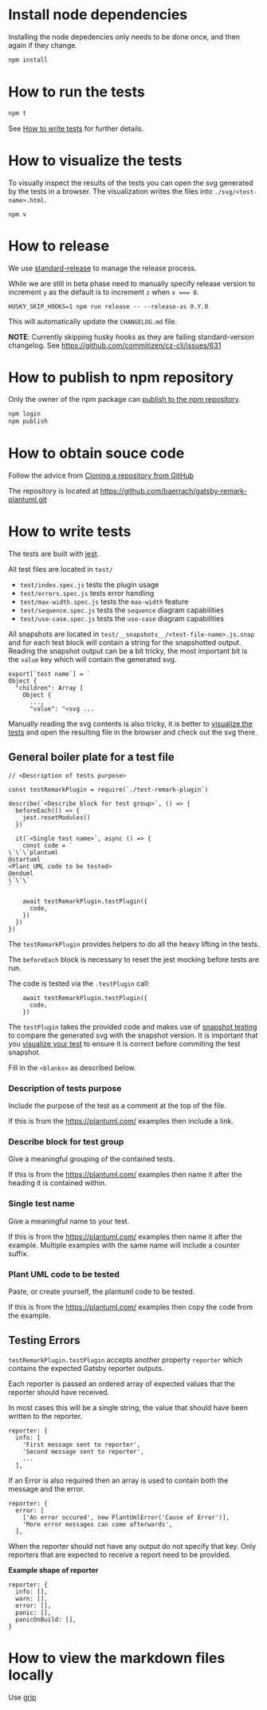 # Install node dependencies #

Installing the node depedencies only needs to be done once, and then again if
they change.

```bash
npm install
```

# How to run the tests #

```bash
npm t
```

See [How to write tests](#how-to-write-tests) for further details.

# How to visualize the tests #

To visually inspect the results of the tests you can open the svg generated by
the tests in a browser. The visualization writes the files into
`./svg/<test-name>.html`.

```
npm v
```

# How to release #

We use [standard-release](https://github.com/conventional-changelog/standard-version#readme) to manage the release process.

While we are still in beta phase need to manually specify release version to increment `y` as the default is to increment `z` when `x === 0`.

```
HUSKY_SKIP_HOOKS=1 npm run release -- --release-as 0.Y.0
```

This will automatically update the `CHANGELOG.md` file.

**NOTE**: Currently skipping husky hooks as they are failing standard-version changelog. See https://github.com/commitizen/cz-cli/issues/631

# How to publish to npm repository #

Only the owner of the npm package can [publish to the npm repository](https://docs.npmjs.com/creating-and-publishing-unscoped-public-packages).

```bash
npm login
npm publish
```

# How to obtain souce code #

Follow the advice from [Cloning a repository from GitHub](https://help.github.com/en/github/creating-cloning-and-archiving-repositories/cloning-a-repository-from-github)

The repository is located at https://github.com/baerrach/gatsby-remark-plantuml.git

# How to write tests #

The tests are built with [jest](https://jestjs.io).

All test files are located in `test/`

* `test/index.spec.js` tests the plugin usage
* `test/errors.spec.js` tests error handling
* `test/max-width.spec.js` tests the `max-width` feature
* `test/sequence.spec.js` tests the `sequence` diagram capabilities
* `test/use-case.spec.js` tests the `use-case` diagram capabilities

All snapshots are located in `test/__snapshots__/<test-file-name>.js.snap` and
for each test block will contain a string for the snapshotted output. Reading
the snapshot output can be a bit tricky, the most important bit is the `value`
key which will contain the generated svg.

```
export[`test name`] = `
Object {
  "children": Array [
    Object {
      ...,
      "value": "<svg ...
```

Manually reading the svg contents is also tricky, it is better to [visualize the tests](#how-to-visualize-the-tests) and open the resulting file in the browser
and check out the svg there.

## General boiler plate for a test file ##

```
// <Description of tests purpose>

const testRemarkPlugin = require(`./test-remark-plugin`)

describe(`<Describe block for test group>`, () => {
  beforeEach(() => {
    jest.resetModules()
  })

  it(`<Single test name>`, async () => {
    const code = `
\`\`\`plantuml
@startuml
<Plant UML code to be tested>
@enduml
\`\`\`
`

    await testRemarkPlugin.testPlugin({
      code,
    })
  })
})
```

The `testRemarkPlugin` provides helpers to do all the heavy lifting in the
tests.

The `beforeEach` block is necessary to reset the jest mocking before tests are
run.

The code is tested via the `.testPlugin` call:

```
    await testRemarkPlugin.testPlugin({
      code,
    })
```

The `testPlugin` takes the provided code and makes use of [snapshot
testing](https://jestjs.io/docs/en/snapshot-testing) to compare the generated
svg with the snapshot version. It is important that you [visualize your
test](http://localhost:6419/#how-to-visualize-the-tests) to ensure it is correct
before commiting the test snapshot.

Fill in the `<blanks>` as described below.

### Description of tests purpose ###

Include the purpose of the test as a comment at the top of the file.

If this is from the <https://plantuml.com/> examples then include a link.

### Describe block for test group ###

Give a meaningful grouping of the contained tests.

If this is from the <https://plantuml.com/> examples then name it after the
heading it is contained within.

### Single test name ###

Give a meaningful name to your test.

If this is from the <https://plantuml.com/> examples then name it after the
example. Multiple examples with the same name will include a counter suffix.

### Plant UML code to be tested ###

Paste, or create yourself, the plantuml code to be tested.

If this is from the <https://plantuml.com/> examples then copy the code from the
example.

## Testing Errors ##

`testRemarkPlugin.testPlugin` accepts another property `reporter` which contains
the expected Gatsby reporter outputs.

Each reporter is passed an ordered array of expected values that the reporter
should have received.

In most cases this will be a single string, the value that should have been written to the reporter.

```
reporter: {
  info: [
    'First message sent to reporter',
    'Second message sent to reporter',
    ...
  ],
```

If an Error is also required then an array is used to contain both the message and the error.

```
reporter: {
  error: [
    ['An error occured', new PlantUmlError('Cause of Error')],
    'More error messages can come afterwards',
  ],
```

When the reporter should not have any output do not specify that key. Only
reporters that are expected to receive a report need to be provided.

**Example shape of reporter**
```
reporter: {
  info: [],
  warn: [],
  error: [],
  panic: [],
  panicOnBuild: [],
}
```

# How to view the markdown files locally #

Use [grip](https://github.com/joeyespo/grip)

